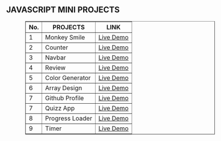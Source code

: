 <h2>JAVASCRIPT MINI PROJECTS</h2>

<table border="1" cellspacing="5" width="500" cellpadding="5" style="margin-left:50px">
<thead>
    <tr>
        <th>No.</th>
       <th>PROJECTS</th>
       <th>LINK</th>
</thead>

<tbody>
<td>1</td>
<td>Monkey Smile</td>
<td><a href="https://sheriff-gaye.github.io/Javascript_mini_projects/monkey_smile/index.html" >Live Demo</a>

<tr>
<td>2</td>
<td>Counter</td>
<td><a href="https://sheriff-gaye.github.io/Javascript_mini_projects/counter/index.html" >Live Demo</a>


<tr>
<td>3</td>
<td>Navbar</td>
<td><a href="https://sheriff-gaye.github.io/Javascript_mini_projects/navbar/index.html" >Live Demo</a>

<tr>
<td>4</td>
<td>Review</td>
<td><a href="https://sheriff-gaye.github.io/Javascript_mini_projects/review/index.html" >Live Demo</a>

<tr>
<td>5</td>
<td>Color Generator</td>
<td><a href="https://sheriff-gaye.github.io/Javascript_mini_projects/color_changer/index.html" >Live Demo</a>

<tr>
<td>6</td>
<td>Array Design</td>
<td><a href="https://sheriff-gaye.github.io/Javascript_mini_projects/array_design/index.html" >Live Demo</a>

<tr>
<td>7</td>
<td>Github Profile</td>
<td><a href="https://sheriff-gaye.github.io/Javascript_mini_projects/Github-profile/index.html" >Live Demo</a>


<tr>
<td>7</td>
<td>Quizz App</td>
<td><a href="https://sheriff-gaye.github.io/Javascript_mini_projects/quiz-app/index.html" >Live Demo</a>

<tr>
<td>8</td>
<td>Progress Loader</td>
<td><a href="https://sheriff-gaye.github.io/Javascript_mini_projects/progress-steps/index.html" >Live Demo</a>

<tr>
<td>9</td>
<td>Timer</td>
<td><a href="https://sheriff-gaye.github.io/Javascript_mini_projects/timer/index.html" >Live Demo</a>



</tbody>

</table>

